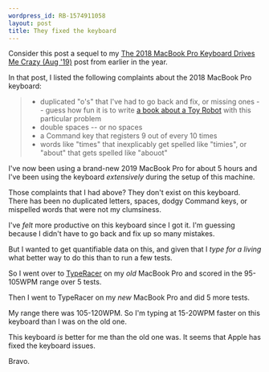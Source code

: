 ```yaml
---
wordpress_id: RB-1574911058
layout: post
title: They fixed the keyboard
---
```


Consider this post a sequel to my <a href='https://ryanbigg.com/2019/08/can-apple-please-design-a-laptop-that-has-a-functional-keyboard-for-the-love-of-all-that-is-precious'>
The 2018 MacBook Pro Keyboard Drives Me Crazy
(Aug '19)</a> post from earlier in the year.

In that post, I listed the following complaints about the 2018 MacBook Pro keyboard:

> * duplicated "o's" that I've had to go back and fix, or missing ones -- guess how fun it is to write [a book about a Toy Robot](https://leanpub.com/elixir-toyrobot) with this particular problem
> * double spaces -- or no spaces
> * a Command key that registers 9 out of every 10 times
> * words like "times" that inexplicably get spelled like "timies", or "about" that gets spelled like "abouot"

I've now been using a brand-new 2019 MacBook Pro for about 5 hours and I've been using the keyboard _extensively_ during the setup of this machine.

Those complaints that I had above? They don't exist on this keyboard. There has been no duplicated letters, spaces, dodgy Command keys, or mispelled words that were not my clumsiness.

I've _felt_ more productive on this keyboard since I got it. I'm guessing because I didn't have to go back and fix up so many mistakes.

But I wanted to get quantifiable data on this, and given that I _type for a living_ what better way to do this than to run a few tests.

So I went over to [TypeRacer](https://typeracer.com) on my _old_ MacBook Pro and scored in the 95-105WPM range over 5 tests.

Then I went to TypeRacer on my _new_ MacBook Pro and did 5 more tests.

My range there was 105-120WPM. So I'm typing at 15-20WPM faster on this keyboard than I was on the old one.

This keyboard _is_ better for me than the old one was. It seems that Apple has fixed the keyboard issues.

Bravo.
